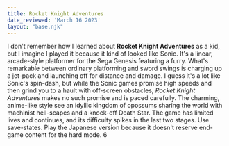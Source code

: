 ```yaml
---
title: Rocket Knight Adventures
date_reviewed: 'March 16 2023'
layout: "base.njk"
---
```


I don't remember how I learned about __Rocket Knight Adventures__ as a kid, but I imagine I played it because it kind of looked like Sonic. It's a linear, arcade-style platformer for the Sega Genesis featuring a furry. What's remarkable between ordinary platforming and sword swings is charging up a jet-pack and launching off for distance and damage. I guess it's a lot like Sonic's spin-dash, but while the Sonic games promise high speeds and then grind you to a hault with off-screen obstacles, _Rocket Knight Adventures_ makes no such promise and is paced carefully. The charming, anime-like style see an idyllic kingdom of opossums sharing the world with machinist hell-scapes and a knock-off Death Star. The game has limited lives and continues, and its difficulty spikes in the last two stages. Use save-states. Play the Japanese version because it doesn't reserve end-game content for the hard mode. 6